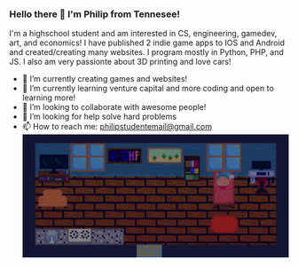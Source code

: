 ### Hello there 👋 I'm Philip from Tennesee!

<!--
**philip-hub/philip-hub** is a ✨ _special_ ✨ repository because its `README.md` (this file) appears on your GitHub profile.

Here are some ideas to get you started:

- 🔭 I’m currently creating games and websites!
- 🌱 I’m currently learning venture capital and more coding!
- 👯 I’m looking to collaborate with awesome people!
- 🤔 I’m looking for help solve hard problems
- 📫 How to reach me: philipstudentemail@gmail.com
-->
I'm a highschool student and am interested in CS, engineering, gamedev, art, and economics!
I have published 2 indie game apps to IOS and Android and created/creating many websites. I program mostly in Python, PHP, and JS. 
I also am very passionte about 3D printing and love cars!

- 🔭 I’m currently creating games and websites!
- 🌱 I’m currently learning venture capital and more coding and open to learning more!
- 👯 I’m looking to collaborate with awesome people!
- 🤔 I’m looking for help solve hard problems
- 📫 How to reach me: philipstudentemail@gmail.com
![alt text](https://raw.githubusercontent.com/philip-hub/philip-hub/main/sleeping.png)
